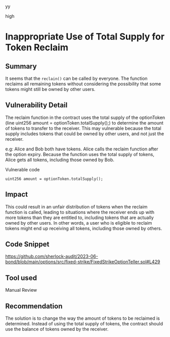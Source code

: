 yy

high

# Inappropriate Use of Total Supply for Token Reclaim

## Summary
It seems that the `reclain()` can be called by everyone. The function reclaims all remaining tokens without considering the possibility that some tokens might still be owned by other users.

## Vulnerability Detail
The reclaim function in the contract uses the total supply of the optionToken (line uint256 amount = optionToken.totalSupply();) to determine the amount of tokens to transfer to the receiver. This may vulnerable because the total supply includes tokens that could be owned by other users, and not just the receiver.

e.g:
Alice and Bob both have tokens. Alice calls the reclaim function after the option expiry. Because the function uses the total supply of tokens, Alice gets all tokens, including those owned by Bob.

Vulnerable code
```solidity
uint256 amount = optionToken.totalSupply();
```

## Impact
This could result in an unfair distribution of tokens when the reclaim function is called, leading to situations where the receiver ends up with more tokens than they are entitled to, including tokens that are actually owned by other users. In other words, a user who is eligible to reclaim tokens might end up receiving all tokens, including those owned by others.

## Code Snippet
https://github.com/sherlock-audit/2023-06-bond/blob/main/options/src/fixed-strike/FixedStrikeOptionTeller.sol#L429

## Tool used
Manual Review

## Recommendation
The solution is to change the way the amount of tokens to be reclaimed is determined. Instead of using the total supply of tokens, the contract should use the balance of tokens owned by the receiver.